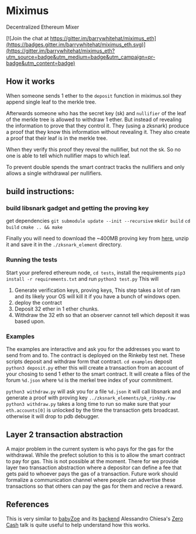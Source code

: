 # Miximus
Decentralized Ethereum Mixer

[![Join the chat at https://gitter.im/barrywhitehat/miximus_eth](https://badges.gitter.im/barrywhitehat/miximus_eth.svg)](https://gitter.im/barrywhitehat/miximus_eth?utm_source=badge&utm_medium=badge&utm_campaign=pr-badge&utm_content=badge)


## How it works
When someone sends 1 ether to the `deposit` function in miximus.sol they append single leaf
to the merkle tree. 

Afterwards someone who has the secret key (sk) and `nullifier` of the leaf of the merkle tree is allowed to 
withdraw 1 ether. But instead of revealing the information to prove that they control it. They (using a zksnark)
produce a proof that they know this information without revealing it. They also create a proof that their leaf 
is in the merkle tree. 

When they verify this proof they reveal the nullifier, but not the sk. So no one is able to tell which nullifier 
maps to which leaf.

To prevent double spends the smart contract tracks the nullifiers and only allows a single withdrawal per nullifiers. 


## build instructions:



### build libsnark gadget and getting the proving key
get dependencies `git submodule update --init --recursive`
`mkdir build` 
`cd build`
`cmake .. && make`

Finally you will need to download the ~400MB proving key from [here](https://github.com/barryWhiteHat/miximus/releases/download/untagged-5e043815d553302be2d2/rinkeby_vk_pk.tar.gz), unzip it and save it in the `./zksnark_element` directory.

### Running the tests
Start your prefered ethereum node, `cd tests`, install the requirements `pip3 install -r requirements.txt` and run `python3 test.py` This will 
1. Generate verification keys, proving keys, This step takes a lot of ram and its likely your OS will kill it if you have a bunch of windows open.
2. deploy the contract
3. Deposit 32 ether in 1 ether chunks.
4. Withdraw the 32 eth so that an observer cannot tell which deposit it was based upon. 

### Examples
The examples are interactive and ask you for the addresses you want to send from and to. The contract is deployed on the Rinkeby test net. These
scripts deposit and withdraw form that contract. 
`cd examples`
deposit `python3 deposit.py` ether this will create a transaction from an account of your chosing to send 1 ether to the smart contract. It will create 
a files of the forum `%d.json` where `%d` is the merkel tree index of your commitment. 

`python3 withdraw.py` will ask you for a file `%d.json` it will call libsnark and generate a proof with proving key `../zksnark_elements/pk_rinkby.raw`
`python3 withdraw.py` takes a long time to run so make sure that your `eth.accounts[0]` is unlocked by the time the transaction gets broadcast. otherwise 
it will drop to pdb debugger.

## Layer 2 transaction abstraction
A major problem in the current system is who pays for the gas for the withdrawal. While the prefect solution to this is to allow the smart contract 
to pay for gas. This is not possible at the moment. There for we provide layer two transaction abstraction where a depositor can define a fee that 
gets paid to whoever pays the gas of a transaction. Future work should formalize a communication channel where people can 
advertise these transactions so that others can pay the gas for them and recive a reward.  


## References
This is very similar to [babyZoe](https://github.com/zcash-hackworks/babyzoe/) and its [backend](https://github.com/ebfull/hackishlibsnarkbindings/)
Alessandro Chiesa's [Zero Cash](https://www.youtube.com/watch?v=84Vbj7-i9CI) talk is quite useful to help understand how this works. 
